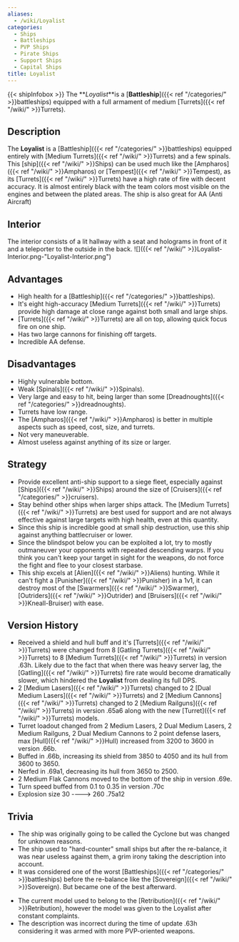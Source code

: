 ```yaml
---
aliases:
  - /wiki/Loyalist
categories:
  - Ships
  - Battleships
  - PVP Ships
  - Pirate Ships
  - Support Ships
  - Capital Ships
title: Loyalist
---
```


{{< shipInfobox >}} The **_Loyalist_**is a [**Battleship**]({{< ref "/categories/" >}}battleships) equipped with a full armament of medium [Turrets]({{< ref "/wiki/" >}}Turrets).

## Description

The **Loyalist** is a [Battleship]({{< ref "/categories/" >}}battleships) equipped entirely with [Medium Turrets]({{< ref "/wiki/" >}}Turrets) and a few spinals. This [ship]({{< ref "/wiki/" >}}Ships) can be used much like the [Ampharos]({{< ref "/wiki/" >}}Ampharos) or [Tempest]({{< ref "/wiki/" >}}Tempest), as its [Turrets]({{< ref "/wiki/" >}}Turrets) have a high rate of fire with decent accuracy. It is almost entirely black with the team colors most visible on the engines and between the plated areas. The ship is also great for AA (Anti Aircraft)

## Interior

The interior consists of a lit hallway with a seat and holograms in front of it and a teleporter to the outside in the back. ![]({{< ref "/wiki/" >}}Loyalist-Interior.png-"Loyalist-Interior.png")

## Advantages

- High health for a [Battleship]({{< ref "/categories/" >}}battleships).
- It's eight high-accuracy [Medium Turrets]({{< ref "/wiki/" >}}Turrets) provide high damage at close range against both small and large ships.
- [Turrets]({{< ref "/wiki/" >}}Turrets) are all on top, allowing quick focus fire on one ship.
- Has two large cannons for finishing off targets.
- Incredible AA defense.

## Disadvantages

- Highly vulnerable bottom.
- Weak [Spinals]({{< ref "/wiki/" >}}Spinals).
- Very large and easy to hit, being larger than some [Dreadnoughts]({{< ref "/categories/" >}}dreadnoughts).
- Turrets have low range.
- The [Ampharos]({{< ref "/wiki/" >}}Ampharos) is better in multiple aspects such as speed, cost, size, and turrets.
- Not very maneuverable.
- Almost useless against anything of its size or larger.

## Strategy

- Provide excellent anti-ship support to a siege fleet, especially against [Ships]({{< ref "/wiki/" >}}Ships) around the size of [Cruisers]({{< ref "/categories/" >}}cruisers).
- Stay behind other ships when larger ships attack. The [Medium Turrets]({{< ref "/wiki/" >}}Turrets) are best used for support and are not always effective against large targets with high health, even at this quantity.
- Since this ship is incredible good at small ship destruction, use this ship against anything battlecruiser or lower.
- Since the blindspot below you can be exploited a lot, try to mostly outmaneuver your opponents with repeated descending warps. If you think you can't keep your target in sight for the weapons, do not force the fight and flee to your closest starbase.
- This ship excels at [Alien]({{< ref "/wiki/" >}}Aliens) hunting. While it can't fight a [Punisher]({{< ref "/wiki/" >}}Punisher) in a 1v1, it can destroy most of the [Swarmers]({{< ref "/wiki/" >}}Swarmer), [Outriders]({{< ref "/wiki/" >}}Outrider) and [Bruisers]({{< ref "/wiki/" >}}Kneall-Bruiser) with ease.

## Version History

- Received a shield and hull buff and it's [Turrets]({{< ref "/wiki/" >}}Turrets) were changed from 8 [Gatling Turrets]({{< ref "/wiki/" >}}Turrets) to 8 [Medium Turrets]({{< ref "/wiki/" >}}Turrets) in version .63h. Likely due to the fact that when there was heavy server lag, the [Gatling]({{< ref "/wiki/" >}}Turrets) fire rate would become dramatically slower, which hindered the **Loyalist** from dealing its full DPS.
- 2 [Medium Lasers]({{< ref "/wiki/" >}}Turrets) changed to 2 [Dual Medium Lasers]({{< ref "/wiki/" >}}Turrets) and 2 [Medium Cannons]({{< ref "/wiki/" >}}Turrets) changed to 2 [Medium Railguns]({{< ref "/wiki/" >}}Turrets) in version .65a6 along with the new [Turret]({{< ref "/wiki/" >}}Turrets) models.
- Turret loadout changed from 2 Medium Lasers, 2 Dual Medium Lasers, 2 Medium Railguns, 2 Dual Medium Cannons to 2 point defense lasers, max [Hull]({{< ref "/wiki/" >}}Hull) increased from 3200 to 3600 in version .66b.
- Buffed in .66b, increasing its shield from 3850 to 4050 and its hull from 3600 to 3650.
- Nerfed in .69a1, decreasing its hull from 3650 to 2500.
- 2 Medium Flak Cannons moved to the bottom of the ship in version .69e.
- Turn speed buffed from 0.1 to 0.35 in version .70c
- Explosion size 30 ----> 260 .75a12

## Trivia

- The ship was originally going to be called the Cyclone but was changed for unknown reasons.
- The ship used to "hard-counter" small ships but after the re-balance, it was near useless against them, a grim irony taking the description into account.
- It was considered one of the worst [Battleships]({{< ref "/categories/" >}}battleships) before the re-balance like the [Sovereign]({{< ref "/wiki/" >}}Sovereign). But became one of the best afterward.

<!-- -->

- The current model used to belong to the [Retribution]({{< ref "/wiki/" >}}Retribution), however the model was given to the Loyalist after constant complaints.
- The description was incorrect during the time of update .63h considering it was armed with more PVP-oriented weapons.
